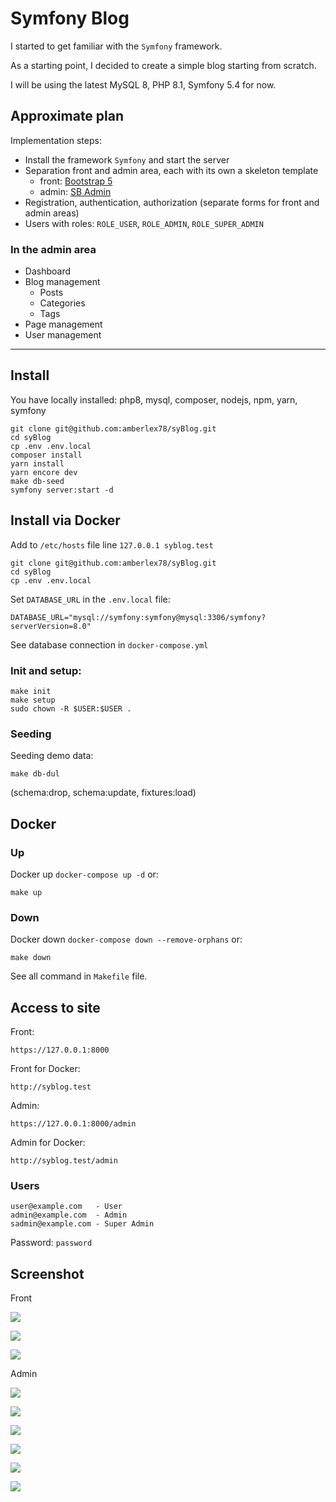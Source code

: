 # Symfony Blog

I started to get familiar with the `Symfony` framework.

As a starting point, I decided to create a simple blog starting from scratch.

I will be using the latest MySQL 8, PHP 8.1, Symfony 5.4 for now.

## Approximate plan

Implementation steps:
- Install the framework `Symfony` and start the server
- Separation front and admin area, each with its own a skeleton template
  - front: [Bootstrap 5](https://getbootstrap.com)
  - admin: [SB Admin](https://startbootstrap.com/template/sb-admin)
- Registration, authentication, authorization (separate forms for front and admin areas)
- Users with roles: `ROLE_USER`, `ROLE_ADMIN`, `ROLE_SUPER_ADMIN`

### In the admin area
- Dashboard
- Blog management
  - Posts
  - Categories
  - Tags
- Page management
- User management

---

## Install

You have locally installed: php8, mysql, composer, nodejs, npm, yarn, symfony
```
git clone git@github.com:amberlex78/syBlog.git
cd syBlog
cp .env .env.local
composer install
yarn install
yarn encore dev
make db-seed
symfony server:start -d
```

## Install via Docker

Add to `/etc/hosts` file line `127.0.0.1 syblog.test`

```
git clone git@github.com:amberlex78/syBlog.git
cd syBlog
cp .env .env.local
```
Set `DATABASE_URL` in the `.env.local` file:
```
DATABASE_URL="mysql://symfony:symfony@mysql:3306/symfony?serverVersion=8.0"
```
See database connection in `docker-compose.yml`

### Init and setup:
```
make init
make setup
sudo chown -R $USER:$USER .
```

### Seeding

Seeding demo data:
```
make db-dul
```
(schema:drop, schema:update, fixtures:load)

## Docker

### Up

Docker up `docker-compose up -d` or:
```
make up
```

### Down

Docker down `docker-compose down --remove-orphans` or:
```
make down
```

See all command in `Makefile` file.

## Access to site

Front:
```
https://127.0.0.1:8000
```
Front for Docker:
```
http://syblog.test
```

Admin:
```
https://127.0.0.1:8000/admin
```
Admin for Docker:
```
http://syblog.test/admin
```

### Users
```
user@example.com   - User
admin@example.com  - Admin
sadmin@example.com - Super Admin
```
Password: `password`

## Screenshot

Front

![](./public/screenshot/login-front.png)

![](./public/screenshot/front-profile.png)

![](./public/screenshot/front-category.png)

Admin

![](./public/screenshot/login-admin.png)

![](./public/screenshot/admin-dashboard.png)

![](./public/screenshot/admin-blog-categories.png)

![](./public/screenshot/admin-blog-posts.png)

![](./public/screenshot/admin-edit-category.png)

![](./public/screenshot/admin-edit-post.png)

